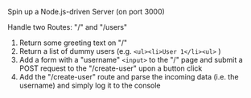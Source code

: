 Spin up a Node.js-driven Server (on port 3000)

Handle two Routes: "/" and "/users"
1. Return some greeting text on "/"
2. Return a list of dummy users (e.g. ```<ul><li>User 1</li><ul>``` )
3. Add a form with a "username" ```<input>``` to the "/" page and submit a POST request to the "/create-user" upon a button click
4. Add the "/create-user" route and parse the incoming data (i.e. the username) and simply log it to the console
